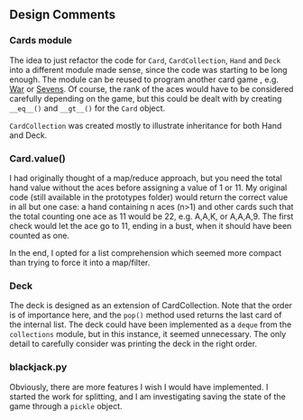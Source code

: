 ## Design Comments

### Cards module

The idea to just refactor the code for `Card`, `CardCollection`, `Hand` and `Deck` into a different module made sense, since the code was starting to be long enough. The module can be reused to program another card game , e.g. [War](http://en.wikipedia.org/wiki/War_%28card_game%29) or [Sevens](http://en.wikipedia.org/wiki/Sevens_%28card_game%29). Of course, the rank of the aces would have to be considered carefully depending on the game, but this could be dealt with by creating `__eq__()` and `__gt__()` for the `Card` object. 

`CardCollection` was created mostly to illustrate inheritance for both Hand and Deck.

### Card.value()

I had originally thought of a map/reduce approach, but you need the total hand value without the aces before assigning a value of 1 or 11. My original code (still available in the prototypes folder) would return the correct value in all but one case: a hand containing n aces (n>1) and other cards such that the total counting one ace as 11 would be 22, e.g. A,A,K, or A,A,A,9. The first check would let the ace go to 11, ending in a bust, when it should have been counted as one.

In the end, I opted for a list comprehension which seemed more compact than trying to force it into a map/filter.


### Deck

The deck is designed as an extension of CardCollection. Note that the order is of importance here, and the `pop()` method used returns the last card of the internal list. The deck could have been implemented as a `deque` from the `collections` module, but in this instance, it seemed unnecessary. The only detail to carefully consider was printing the deck in the right order.

### blackjack.py

Obviously, there are more features I wish I would have implemented. I started the work for splitting, and I am investigating saving the state of the game through a `pickle` object.